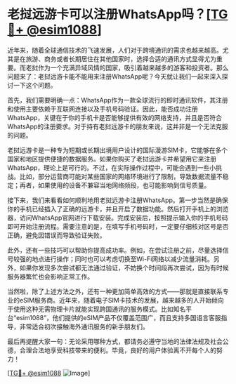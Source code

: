 # 老挝远游卡可以注册WhatsApp吗？[[TG💪+ @esim1088](https://t.me/s/esim1088)]

近年来，随着全球通信技术的飞速发展，人们对于跨境通讯的需求也越来越高。尤其是在旅游、商务或者长期居住在其他国家时，选择合适的通讯方式显得尤为重要。而老挝作为一个充满异域风情的国家，吸引着越来越多的游客和投资者。那么问题来了：老挝远游卡能不能用来注册WhatsApp呢？今天就让我们一起来深入探讨一下这个问题。

首先，我们需要明确一点：WhatsApp作为一款全球流行的即时通讯软件，其注册和使用主要依赖于互联网连接以及手机号码验证。因此，能否成功注册WhatsApp，关键在于你的手机卡是否能够提供有效的网络支持，并且是否符合WhatsApp的注册要求。对于持有老挝远游卡的朋友来说，这并非是一个无法克服的问题。

老挝远游卡是一种专为短期或长期出境用户设计的国际漫游SIM卡，它能够在多个国家和地区提供便捷的数据服务。如果你购买了老挝远游卡并希望用它来注册WhatsApp，理论上是可行的。不过，在实际操作过程中，可能会遇到一些小挑战。比如，部分运营商可能对某些国家的网络环境进行了限制，导致数据流量不稳定；再者，如果使用的设备不兼容当地网络频段，也可能影响到信号质量。

接下来，我们来看看如何顺利地用老挝远游卡注册WhatsApp。第一步当然是确保你的手机已经插入了正确的远游卡，并且开启了数据功能。然后打开手机上的浏览器，访问WhatsApp官网进行下载安装。完成安装后，按照提示输入你的手机号码即可开始注册流程。需要注意的是，在填写手机号码时，一定要仔细核对区号是否正确，避免因错误而导致验证失败。

此外，还有一些技巧可以帮助你提高成功率。例如，在尝试注册之前，尽量选择信号较强的地点进行操作；同时也可以考虑切换至Wi-Fi网络以减少流量消耗。另外，如果你发现多次尝试都无法通过验证，不妨换个时间段再次尝试，因为有时候服务器繁忙也会影响正常工作。

当然啦，除了上述方法之外，还有一种更加简单高效的方式——那就是直接联系专业的eSIM服务商。近年来，随着电子SIM卡技术的发展，越来越多的人开始倾向于使用这种无需物理卡片就能实现跨国通讯的服务模式。比如知名平台“esim1088”，他们提供的eSIM产品不仅覆盖范围广，而且支持多国语言客服指导，非常适合初次接触海外通讯服务的新手朋友们。

最后再提醒大家一句：无论采用哪种方式，都请务必遵守当地的法律法规及社会公德，合理合法地享受科技带来的便利。毕竟，良好的用户体验离不开每个人的努力！

[[TG💪+ @esim1088](https://t.me/s/esim1088) ![Image](https://i.postimg.cc/4NQfJmqS/Snipaste-2025-05-13-00-14-12.png)]